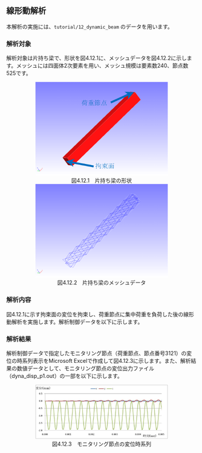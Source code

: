 ##  線形動解析

本解析の実施には、`tutorial/12_dynamic_beam` のデータを用います。

### 解析対象

解析対象は片持ち梁で、形状を図4.12.1に、メッシュデータを図4.12.2に示します。メッシュには四面体2次要素を用い、メッシュ規模は要素数240、節点数525です。

<div style="text-align: center;">
<img src="./media/tutorial12_01.png" width="350px"><br>
図4.12.1　片持ち梁の形状
</div>

<div style="text-align: center;">
<img src="./media/tutorial12_02.png" width="350px"><br>
図4.12.2　片持ち梁のメッシュデータ
</div>

### 解析内容

図4.12.1に示す拘束面の変位を拘束し、荷重節点に集中荷重を負荷した後の線形動解析を実施します。解析制御データを以下に示します。

### 解析結果

解析制御データで指定したモニタリング節点（荷重節点、節点番号3121）の変位の時系列表示をMicrosoft
Excelで作成して図4.12.3に示します。また、解析結果の数値データとして、モニタリング節点の変位出力ファイル（dyna_disp_p1.out）の一部を以下に示します。

<div style="text-align: center;">
<img src="./media/tutorial12_03.png" width="350px"><br>
図4.12.3　モニタリング節点の変位時系列
</div>


